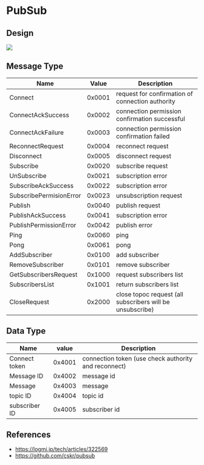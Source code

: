 # PubSub

## Design

![](https://user-images.githubusercontent.com/20987269/81062231-93ca9f80-8f10-11ea-9a17-4bd44b8e6aec.jpg)

## Message Type

| Name | Value | Description |  
 --- | --- | --- | 
| Connect                 | 0x0001 | request for confirmation of connection authority |
| ConnectAckSuccess       | 0x0002 | connection permission confirmation successful    |
| ConnectAckFailure       | 0x0003 | connection permission confirmation failed        |
| ReconnectRequest        | 0x0004 | reconnect request |
| Disconnect              | 0x0005 | disconnect request |
| Subscribe               | 0x0020 | subscribe request |
| UnSubscribe             | 0x0021 | subscription error |
| SubscribeAckSuccess     | 0x0022 | subscription error |
| SubscribePermisionError | 0x0023 | unsubscription request |
| Publish                 | 0x0040 | publish request |
| PublishAckSuccess       | 0x0041 | subscription error |
| PublishPermissionError  | 0x0042 | publish error |
| Ping                    | 0x0060 | ping |
| Pong                    | 0x0061 | pong |
| AddSubscriber           | 0x0100 | add subscriber |
| RemoveSubscriber        | 0x0101 | remove subscriber |
| GetSubscribersRequest   | 0x1000 | request subscribers list |
| SubscribersList         | 0x1001 | return subscribers list |
| CloseRequest            | 0x2000 | close topoc request (all subscribers will be unsubscribe) |

## Data Type

| Name | value | Description | 
| --- | --- | --- |
| Connect token   | 0x4001 | connection token (use check authority and reconnect) |
| Message ID      | 0x4002 | message id |
| Message         | 0x4003 | message |
| topic ID        | 0x4004 | topic id |
| subscriber ID   | 0x4005 | subscriber id |

## References

 * https://logmi.jp/tech/articles/322569
 * https://github.com/cskr/pubsub
